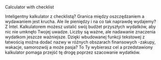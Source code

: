 Calculator with checklist

Inteligentny kalkulator z checklistą?
Granica między oszczędzaniem a wydawaniem jest krucha. Ale ile pieniędzy i na co tak naprawdę wydajemy?
Z Intel. Kalkulatorem możesz ustalić swój budżet przyszłych wydatków, aby nic nie umknęło Twojej uwadze. Liczby są ważne, ale nadawanie znaczenia wydatkom jeszcze ważniejsze. Dzięki wbudowanej funkcji tekstowej z łatwością można dodać nazwy w różnych obszarach finansowych -zakupy, wakacje, samorozwój a może pasja?
To Ty wybierasz cel a przedstawiony kalkulator pomaga przejść tę drogę poprzez szacowanie wydatków.
